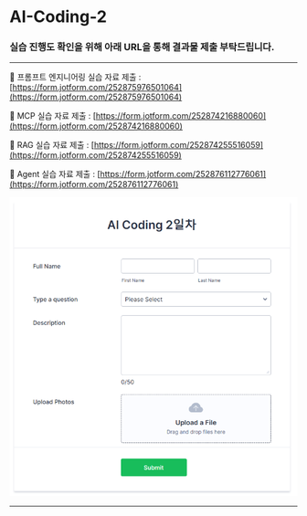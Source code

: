 # AI-Coding-2

### 실습 진행도 확인을 위해 아래 URL을 통해 결과물 제출 부탁드립니다.

---

🚩 프롬프트 엔지니어링 실습 자료 제출 : [https://form.jotform.com/252875976501064](https://form.jotform.com/252875976501064)

🚩 MCP 실습 자료 제출 : [https://form.jotform.com/252874216880060](https://form.jotform.com/252874216880060)

🚩 RAG 실습 자료 제출 : [https://form.jotform.com/252874255516059](https://form.jotform.com/252874255516059)

🚩 Agent 실습 자료 제출 : [https://form.jotform.com/252876112776061](https://form.jotform.com/252876112776061)

<img src="upload.png">

---
